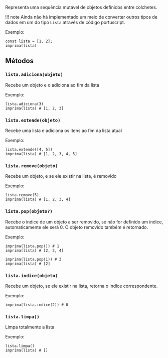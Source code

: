 Representa uma sequência mutável de objetos definidos entre colchetes.

!!! note
    Ainda não há implementado um meio de converter outros tipos de dados em um do tipo `Lista` através de código portuscript.

Exemplo:
```ptst
const lista = [1, 2];
imprima(lista)
```

## Métodos

### `lista.adiciona(objeto)`

Recebe um objeto e o adiciona ao fim da lista

Exemplo:

```ptst
lista.adiciona(3)
imprima(lista) # [1, 2, 3]
```

### `lista.extende(objeto)`

Recebe uma lista e adiciona os itens ao fim da lista atual

Exemplo:

```ptst
lista.extende([4, 5])
imprima(lista) # [1, 2, 3, 4, 5]
```

### `lista.remove(objeto)`

Recebe um objeto, e se ele existir na lista, é removido

Exemplo:

```ptst
lista.remove(5)
imprima(lista) # [1, 2, 3, 4]
```

### `lista.pop(objeto?)`

Recebe o índice de um objeto a ser removido, se não for definido um índice, automaticamente ele será 0. O objeto removido também é retornado.

Exemplo:

```ptst
imprima(lista.pop()) # 1
imprima(lista) # [2, 3, 4]

imprima(lista.pop(1)) # 3
imprima(lista) # [2]
```

### `lista.indice(objeto)`

Recebe um objeto, se ele existir na lista, retorna o indíce correspondente.

Exemplo:

```ptst
imprima(lista.indice(2)) # 0
```

### `lista.limpa()`

Limpa totalmente a lista

Exemplo:

```ptst
lista.limpa()
imprima(lista) # []
```